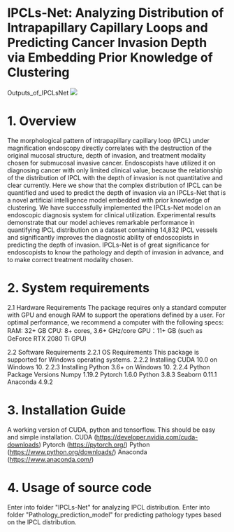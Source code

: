 # IPCLs-Net: Analyzing Distribution of Intrapapillary Capillary Loops and Predicting Cancer Invasion Depth via Embedding Prior Knowledge of Clustering

Outputs_of_IPCLsNet
![](https://github.com/mintanwei/IPCLs-Net/tree/main/results/Outputs_of_IPCLsNet.png) 

# 1. Overview
The morphological pattern of intrapapillary capillary loop (IPCL) under magnification endoscopy directly correlates with the destruction of the original mucosal structure, depth of invasion, and treatment modality chosen for submucosal invasive cancer. Endoscopists have utilized it on diagnosing cancer with only limited clinical value, because the relationship of the distribution of IPCL with the depth of invasion is not quantitative and clear currently. Here we show that the complex distribution of IPCL can be quantified and used to predict the depth of invasion via an IPCLs-Net that is a novel artificial intelligence model embedded with prior knowledge of clustering. We have successfully implemented the IPCLs-Net model on an endoscopic diagnosis system for clinical utilization. Experimental results demonstrate that our model achieves remarkable performance in quantifying IPCL distribution on a dataset containing 14,832 IPCL vessels and significantly improves the diagnostic ability of endoscopists in predicting the depth of invasion. IPCLs-Net is of great significance for endoscopists to know the pathology and depth of invasion in advance, and to make correct treatment modality chosen.

# 2. System requirements
  2.1 Hardware Requirements
    The package requires only a standard computer with GPU and enough RAM to support the operations defined by a user. 
    For optimal performance, we recommend a computer with the following specs:
    RAM: 32+ GB
    CPU: 8+ cores, 3.6+ GHz/core
    GPU：11+ GB (such as GeForce RTX 2080 Ti GPU)
  
  2.2 Software Requirements
  2.2.1 OS Requirements
          This package is supported for Windows operating systems.
  2.2.2 Installing CUDA 10.0 on Windows 10.
  2.2.3 Installing Python 3.6+ on Windows 10.
  2.2.4 Python Package Versions
	    Numpy 1.19.2
	    Pytorch 1.6.0
      Python 3.8.3
	    Seaborn 0.11.1
      Anaconda 4.9.2
	 
# 3. Installation Guide
  A working version of CUDA, python and tensorflow. This should be easy and simple installation. 
  CUDA (https://developer.nvidia.com/cuda-downloads)
  Pytorch (https://pytorch.org/) 
  Python (https://www.python.org/downloads/)
  Anaconda (https://www.anaconda.com/)
  
# 4. Usage of source code
  Enter into folder "IPCLs-Net" for analyzing IPCL distribution.
  Enter into folder "Pathology_prediction_model" for predicting pathology types based on the IPCL distribution.
  
